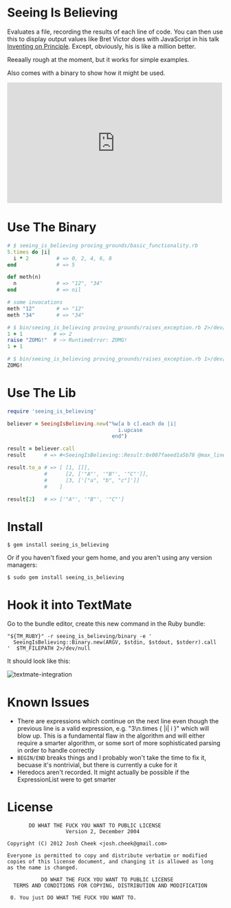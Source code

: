 Seeing Is Believing
===================

Evaluates a file, recording the results of each line of code.
You can then use this to display output values like Bret Victor does with JavaScript in his talk [Inventing on Principle][inventing_on_principle].
Except, obviously, his is like a million better.

Reeaally rough at the moment, but it works for simple examples.

Also comes with a binary to show how it might be used.

<iframe src="http://player.vimeo.com/video/58766950" width="500" height="281" frameborder="0" webkitAllowFullScreen mozallowfullscreen allowFullScreen></iframe>

Use The Binary
==============

```ruby
# $ seeing_is_believing proving_grounds/basic_functionality.rb
5.times do |i|
  i * 2         # => 0, 2, 4, 6, 8
end             # => 5

def meth(n)
  n             # => "12", "34"
end             # => nil

# some invocations
meth "12"       # => "12"
meth "34"       # => "34"
```

```ruby
# $ bin/seeing_is_believing proving_grounds/raises_exception.rb 2>/dev/null
1 + 1          # => 2
raise "ZOMG!"  # ~> RuntimeError: ZOMG!
1 + 1
```

```bash
# $ bin/seeing_is_believing proving_grounds/raises_exception.rb 1>/dev/null
ZOMG!
```

Use The Lib
===========

```ruby
require 'seeing_is_believing'

believer = SeeingIsBelieving.new("%w[a b c].each do |i|
                                    i.upcase
                                  end")

result = believer.call
result      # => #<SeeingIsBelieving::Result:0x007faeed1a5b78 @max_line_number=3, @min_line_number=1, @results={2=>['"A"', '"B"', '"C"'], 3=>['["a", "b", "c"]']}>

result.to_a # => [ [1, []],
            #      [2, ['"A"', '"B"', '"C"']],
            #      [3, ['["a", "b", "c"]']]
            #    ]

result[2]   # => ['"A"', '"B"', '"C"']
```

Install
=======

    $ gem install seeing_is_believing

Or if you haven't fixed your gem home, and you aren't using any version managers:

    $ sudo gem install seeing_is_believing

Hook it into TextMate
=====================

Go to the bundle editor, create this new command in the Ruby bundle:

    "${TM_RUBY}" -r seeing_is_believing/binary -e '
      SeeingIsBelieving::Binary.new(ARGV, $stdin, $stdout, $stderr).call
    '  $TM_FILEPATH 2>/dev/null

It should look like this:

![textmate-integration][textmate-integration]

Known Issues
============

* There are expressions which continue on the next line even though the previous line is a valid expression, e.g. "3\n.times { |i| i }" which will blow up. This is a fundamental flaw in the algorithm and will either require a smarter algorithm, or some sort of more sophisticated parsing in order to handle correctly
* `BEGIN/END` breaks things and I probably won't take the time to fix it, becuase it's nontrivial, but there is currently a cuke for it
* Heredocs aren't recorded. It might actually be possible if the ExpressionList were to get smarter

License
=======

           DO WHAT THE FUCK YOU WANT TO PUBLIC LICENSE
                       Version 2, December 2004

    Copyright (C) 2012 Josh Cheek <josh.cheek@gmail.com>

    Everyone is permitted to copy and distribute verbatim or modified
    copies of this license document, and changing it is allowed as long
    as the name is changed.

               DO WHAT THE FUCK YOU WANT TO PUBLIC LICENSE
      TERMS AND CONDITIONS FOR COPYING, DISTRIBUTION AND MODIFICATION

     0. You just DO WHAT THE FUCK YOU WANT TO.



[inventing_on_principle]: http://vimeo.com/36579366
[textmate-integration]:   https://raw.github.com/JoshCheek/seeing_is_believing/master/textmate-integration.png
